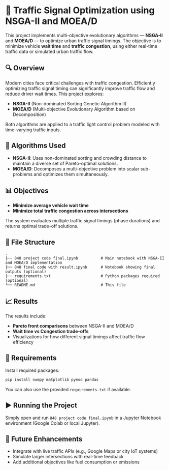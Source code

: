 # 🚦 Traffic Signal Optimization using NSGA-II and MOEA/D

This project implements multi-objective evolutionary algorithms — **NSGA-II** and **MOEA/D** — to optimize urban traffic signal timings. The objective is to minimize vehicle **wait time** and **traffic congestion**, using either real-time traffic data or simulated urban traffic flow.

## 🔍 Overview

Modern cities face critical challenges with traffic congestion. Efficiently optimizing traffic signal timing can significantly improve traffic flow and reduce driver wait times. This project explores:

- **NSGA-II** (Non-dominated Sorting Genetic Algorithm II)
- **MOEA/D** (Multi-objective Evolutionary Algorithm based on Decomposition)

Both algorithms are applied to a traffic light control problem modeled with time-varying traffic inputs.

## 🧠 Algorithms Used

- **NSGA-II**: Uses non-dominated sorting and crowding distance to maintain a diverse set of Pareto-optimal solutions.
- **MOEA/D**: Decomposes a multi-objective problem into scalar sub-problems and optimizes them simultaneously.

## 📊 Objectives

- **Minimize average vehicle wait time**
- **Minimize total traffic congestion across intersections**

The system evaluates multiple traffic signal timings (phase durations) and returns optimal trade-off solutions.

## 📁 File Structure

```
.
├── 848 project code final.ipynb          # Main notebook with NSGA-II and MOEA/D implementation
├── 848 final code with result.ipynb      # Notebook showing final outputs (optional)
├── requirements.txt                      # Python packages required (optional)
└── README.md                             # This file
```

## 📈 Results

The results include:

- **Pareto front comparisons** between NSGA-II and MOEA/D
- **Wait time vs Congestion trade-offs**
- Visualizations for how different signal timings affect traffic flow efficiency

## 🔧 Requirements

Install required packages:

```bash
pip install numpy matplotlib pymoo pandas
```

You can also use the provided `requirements.txt` if available.

## ▶️ Running the Project

Simply open and run `848 project code final.ipynb` in a Jupyter Notebook environment (Google Colab or local Jupyter).

## 🔮 Future Enhancements

- Integrate with live traffic APIs (e.g., Google Maps or city IoT systems)
- Simulate larger intersections with real-time feedback
- Add additional objectives like fuel consumption or emissions

